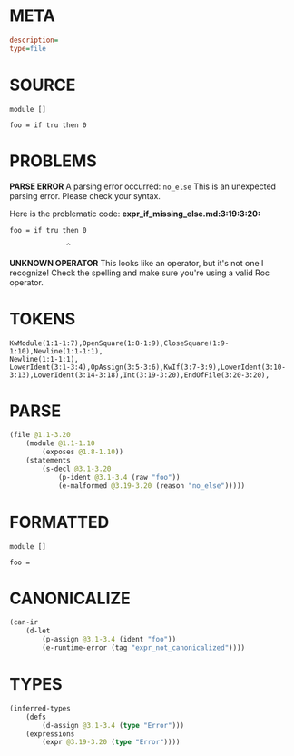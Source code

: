 # META
~~~ini
description=
type=file
~~~
# SOURCE
~~~roc
module []

foo = if tru then 0
~~~
# PROBLEMS
**PARSE ERROR**
A parsing error occurred: `no_else`
This is an unexpected parsing error. Please check your syntax.

Here is the problematic code:
**expr_if_missing_else.md:3:19:3:20:**
```roc
foo = if tru then 0
```
                  ^


**UNKNOWN OPERATOR**
This looks like an operator, but it's not one I recognize!
Check the spelling and make sure you're using a valid Roc operator.

# TOKENS
~~~zig
KwModule(1:1-1:7),OpenSquare(1:8-1:9),CloseSquare(1:9-1:10),Newline(1:1-1:1),
Newline(1:1-1:1),
LowerIdent(3:1-3:4),OpAssign(3:5-3:6),KwIf(3:7-3:9),LowerIdent(3:10-3:13),LowerIdent(3:14-3:18),Int(3:19-3:20),EndOfFile(3:20-3:20),
~~~
# PARSE
~~~clojure
(file @1.1-3.20
	(module @1.1-1.10
		(exposes @1.8-1.10))
	(statements
		(s-decl @3.1-3.20
			(p-ident @3.1-3.4 (raw "foo"))
			(e-malformed @3.19-3.20 (reason "no_else")))))
~~~
# FORMATTED
~~~roc
module []

foo = 
~~~
# CANONICALIZE
~~~clojure
(can-ir
	(d-let
		(p-assign @3.1-3.4 (ident "foo"))
		(e-runtime-error (tag "expr_not_canonicalized"))))
~~~
# TYPES
~~~clojure
(inferred-types
	(defs
		(d-assign @3.1-3.4 (type "Error")))
	(expressions
		(expr @3.19-3.20 (type "Error"))))
~~~
